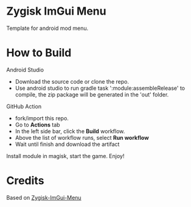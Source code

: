 # Zygisk ImGui Menu
 Template for android mod menu.

# How to Build
Android Studio
 - Download the source code or clone the repo.
 - Use android studio to run gradle task ':module:assembleRelease' to compile, the zip package will be generated in the 'out' folder.

GitHub Action
 - fork/import this repo.
 - Go to **Actions** tab
 - In the left side bar, click the **Build** workflow.
 - Above the list of workflow runs, select **Run workflow**
 - Wait until finish and download the artifact

 Install module in magisk, start the game. Enjoy!
 
# Credits
Based on [Zygisk-ImGui-Menu](https://github.com/fedes1to/Zygisk-ImGui-Menu.git)